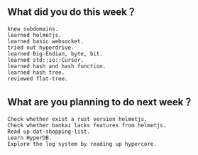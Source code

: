 ## What did you do this week？
    knew subdomains.
    learned helmetjs.
    learned basic websocket.
    tried out hyperdrive.
    learned Big-Endian, byte, bit.
    learned std::io::Cursor.
    learned hash and hash function.
    learned hash tree.
    reviewed flat-tree.
    
## What are you planning to do next week？
    Check whether exist a rust version helmetjs.
    Check whether bankai lacks features from helmetjs.
    Read up dat-shopping-list.
    Learn HyperDB.
    Explore the log system by reading up hypercore.    